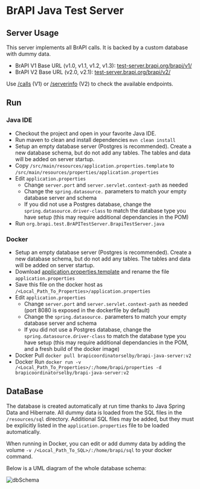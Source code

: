 # BrAPI Java Test Server

## Server Usage
This server implements all BrAPI calls. It is backed by a custom database with dummy data.

* BrAPI V1 Base URL (v1.0, v1.1, v1.2, v1.3): [test-server.brapi.org/brapi/v1/](https://test-server.brapi.org/brapi/v1/)
* BrAPI V2 Base URL (v2.0, v2.1): [test-server.brapi.org/brapi/v2/](https://test-server.brapi.org/brapi/v2/)

Use [/calls](https://test-server.brapi.org/brapi/v1/call) (V1) or [/serverinfo](https://test-server.brapi.org/brapi/v2/serverinfo) (V2) to check the available endpoints.

## Run

### Java IDE
* Checkout the project and open in your favorite Java IDE.
* Run maven to clean and install dependencies `mvn clean install`
* Setup an empty database server (Postgres is recommended). Create a new database schema, but do not add any tables. The tables and data will be added on server startup.
* Copy `/src/main/resources/application.properties.template` to `/src/main/resources/properties/application.properties`
* Edit `application.properties`
  * Change `server.port` and `server.servlet.context-path` as needed
  * Change the `spring.datasource.` parameters to match your empty database server and schema
  * If you did not use a Postgres database, change the `spring.datasource.driver-class` to match the database type you have setup (this may require additional dependancies in the POM)
* Run `org.brapi.test.BrAPITestServer.BrapiTestServer.java`

### Docker
* Setup an empty database server (Postgres is recommended). Create a new database schema, but do not add any tables. The tables and data will be added on server startup.
* Download [application.properties.template](/src/main/resources/application.properties.template) and rename the file `application.properties`
* Save this file on the docker host as `/<Local_Path_To_Properties>/application.properties`
* Edit `application.properties`
  * Change `server.port` and `server.servlet.context-path` as needed (port 8080 is exposed in the dockerfile by default)
  * Change the `spring.datasource.` parameters to match your empty database server and schema
  * If you did not use a Postgres database, change the `spring.datasource.driver-class` to match the database type you have setup (this may require additional dependancies in the POM, and a fresh build of the docker image)
* Docker Pull `docker pull brapicoordinatorselby/brapi-java-server:v2`
* Docker Run `docker run -v /<Local_Path_To_Properties>/:/home/brapi/properties -d brapicoordinatorselby/brapi-java-server:v2`

## DataBase

The database is created automatically at run time thanks to Java Spring Data and Hibernate. All dummy data is loaded from the SQL files in the `/resources/sql` directory. Additional SQL files may be added, but they must be explicitly listed in the `application.properties` file to be loaded automatically.

When running in Docker, you can edit or add dummy data by adding the volume `-v /<Local_Path_To_SQL>/:/home/brapi/sql` to your docker command. 

Below is a UML diagram of the whole database schema:

![dbSchema](https://raw.githubusercontent.com/plantbreeding/brapi-Java-TestServer/brapi-server-v2/brapi_test_server_data_model_v2.0.svg)

